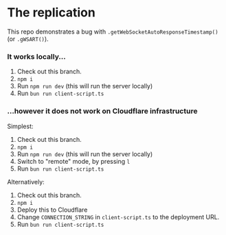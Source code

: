 # The replication

This repo demonstrates a bug with `.getWebSocketAutoResponseTimestamp()` (or `.gWSART()`).

### It works locally...

1. Check out this branch.
2. `npm i`
3. Run `npm run dev` (this will run the server locally)
4. Run `bun run client-script.ts`

### ...however it does not work on Cloudflare infrastructure

Simplest:

1. Check out this branch.
2. `npm i`
3. Run `npm run dev` (this will run the server locally)
4. Switch to "remote" mode, by pressing `l`
5. Run `bun run client-script.ts`

Alternatively:

1. Check out this branch.
2. `npm i`
3. Deploy this to Cloudflare
4. Change `CONNECTION_STRING` in `client-script.ts` to the deployment URL.
5. Run `bun run client-script.ts`
